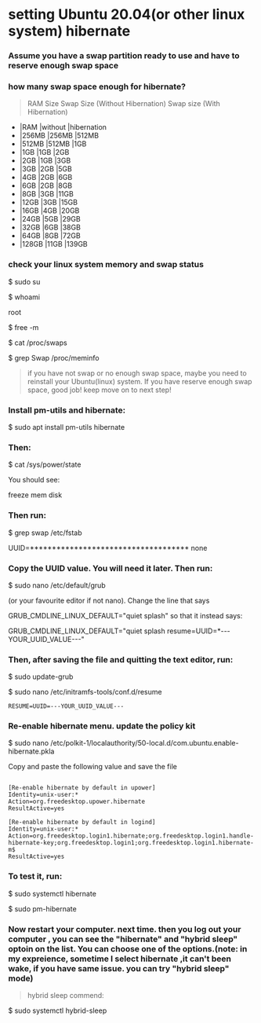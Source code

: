 
# setting Ubuntu 20.04(or other linux system) hibernate

### Assume you have a swap partition ready to use and have to  reserve enough swap space
### how many swap space enough for hibernate?

> RAM Size	Swap Size (Without Hibernation)	 Swap size (With Hibernation)

- |RAM   |without |hibernation
- |256MB |256MB |512MB
- |512MB |512MB |1GB
- |1GB   |1GB   |2GB
- |2GB   |1GB   |3GB
- |3GB   |2GB   |5GB
- |4GB   |2GB   |6GB
- |6GB   |2GB   |8GB
- |8GB   |3GB   |11GB
- |12GB  |3GB   |15GB
- |16GB  |4GB   |20GB
- |24GB  |5GB   |29GB
- |32GB  |6GB   |38GB
- |64GB  |8GB   |72GB
- |128GB |11GB  |139GB

### check your linux system memory and swap status

$ sudo su

$ whoami

root

$ free -m


$ cat /proc/swaps


$ grep Swap /proc/meminfo

> if you have not swap or no enough swap space, maybe you need to reinstall your Ubuntu(linux) system.
If you have reserve enough swap space, good job! keep move on to next step! 

### Install pm-utils and hibernate:

$ sudo apt install pm-utils hibernate


### Then:

$ cat /sys/power/state

You should see:

freeze mem disk
### Then run:

$ grep swap /etc/fstab


UUID=************************************ none

### Copy the UUID value. You will need it later. Then run:

$ sudo nano /etc/default/grub

(or your favourite editor if not nano). Change the line that says

GRUB_CMDLINE_LINUX_DEFAULT="quiet splash"
so that it instead says:

GRUB_CMDLINE_LINUX_DEFAULT="quiet splash resume=UUID=*---YOUR_UUID_VALUE---"

### Then, after saving the file and quitting the text editor, run:

$ sudo update-grub

$ sudo nano /etc/initramfs-tools/conf.d/resume


```
RESUME=UUID=---YOUR_UUID_VALUE---

```

### Re-enable hibernate menu. update the policy kit

$ sudo nano /etc/polkit-1/localauthority/50-local.d/com.ubuntu.enable-hibernate.pkla

 Copy and paste the following value and save the file

```

[Re-enable hibernate by default in upower]
Identity=unix-user:*
Action=org.freedesktop.upower.hibernate
ResultActive=yes

[Re-enable hibernate by default in logind]
Identity=unix-user:*
Action=org.freedesktop.login1.hibernate;org.freedesktop.login1.handle-hibernate-key;org.freedesktop.login1;org.freedesktop.login1.hibernate-m$
ResultActive=yes

```

### To test it, run:

$ sudo systemctl hibernate

$ sudo pm-hibernate

### Now restart your computer. next time. then you log out your computer , you can see the "hibernate" and "hybrid sleep" optoin on the list. You can choose one of the options.(note: in my  expreience, sometime I select hibernate ,it can't been wake, if you have same issue.  you can try "hybrid sleep" mode) 

> hybrid sleep commend:

$ sudo systemctl hybrid-sleep
